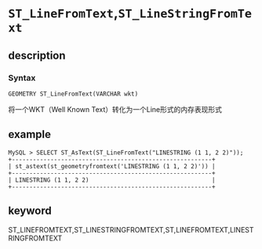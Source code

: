 # `ST_LineFromText`,`ST_LineStringFromText`

## description

### Syntax

`GEOMETRY ST_LineFromText(VARCHAR wkt)`

将一个WKT（Well Known Text）转化为一个Line形式的内存表现形式

## example

```Plain Text
MySQL > SELECT ST_AsText(ST_LineFromText("LINESTRING (1 1, 2 2)"));
+---------------------------------------------------------+
| st_astext(st_geometryfromtext('LINESTRING (1 1, 2 2)')) |
+---------------------------------------------------------+
| LINESTRING (1 1, 2 2)                                   |
+---------------------------------------------------------+
```

## keyword

ST_LINEFROMTEXT,ST_LINESTRINGFROMTEXT,ST,LINEFROMTEXT,LINESTRINGFROMTEXT
